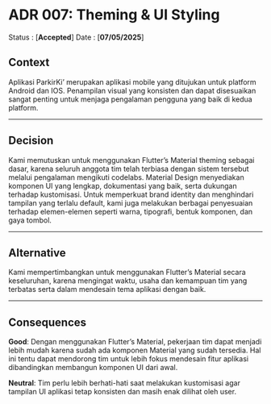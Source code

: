 # ADR 007: Theming & UI Styling

Status : [**Accepted**]
Date : [**07/05/2025**]

## Context
Aplikasi ParkirKi’ merupakan aplikasi mobile yang ditujukan untuk platform Android dan IOS. Penampilan visual yang konsisten dan dapat disesuaikan sangat penting untuk menjaga pengalaman pengguna yang baik di kedua platform.



---

## Decision 
Kami memutuskan untuk menggunakan Flutter’s Material theming sebagai dasar, karena seluruh anggota tim telah terbiasa dengan sistem tersebut melalui pengalaman mengikuti codelabs. Material Design menyediakan komponen UI yang lengkap, dokumentasi yang baik, serta dukungan terhadap kustomisasi. Untuk memperkuat brand identity dan menghindari tampilan yang terlalu default, kami juga melakukan berbagai penyesuaian terhadap elemen-elemen seperti warna, tipografi, bentuk komponen, dan gaya tombol.

---

## Alternative 
Kami mempertimbangkan untuk menggunakan Flutter’s Material secara keseluruhan, karena mengingat waktu, usaha dan kemampuan tim yang terbatas serta dalam mendesain tema aplikasi dengan baik.


---

## Consequences
**Good**:
Dengan menggunakan Flutter’s Material, pekerjaan tim dapat menjadi lebih mudah karena sudah ada komponen Material yang sudah tersedia. Hal ini tentu dapat mendorong tim untuk lebih fokus mendesain fitur aplikasi dibandingkan membangun komponen UI dari awal.

**Neutral**:
Tim perlu lebih berhati-hati saat melakukan kustomisasi agar tampilan UI aplikasi tetap konsisten dan masih enak dilihat oleh user.


